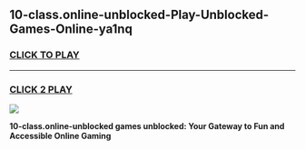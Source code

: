 
## 10-class.online-unblocked-Play-Unblocked-Games-Online-ya1nq
<h3>
<a href="https://premium76.site?title=10-class.online-unblocked&ref=25A">CLICK TO PLAY</a></h3>
<hr>

<h3>
<a href="https://premium76.site?title=10-class.online-unblocked&ref=25A">CLICK 2 PLAY</a>
  
</h3>

<a href="https://premium76.site?title=10-class.online-unblocked&ref=25A"><img src="https://clearcache.store/games.png"></a>


**10-class.online-unblocked games unblocked: Your Gateway to Fun and Accessible Online Gaming**
